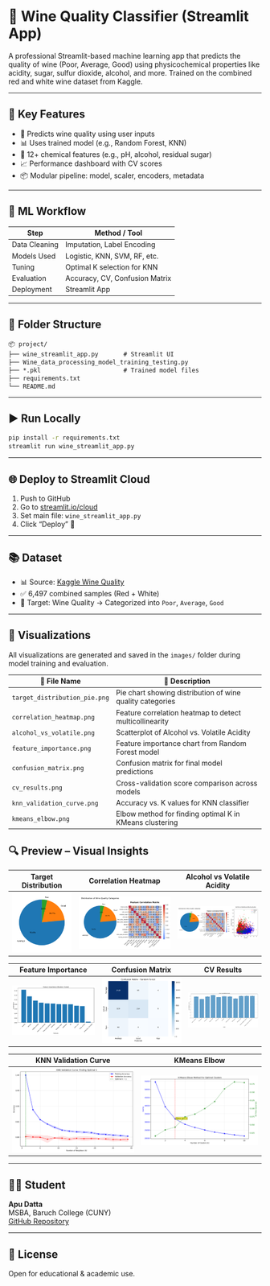 # 🍷 Wine Quality Classifier (Streamlit App)

A professional Streamlit-based machine learning app that predicts the quality of wine (Poor, Average, Good) using physicochemical properties like acidity, sugar, sulfur dioxide, alcohol, and more. Trained on the combined red and white wine dataset from Kaggle.

---

## 🚀 Key Features

- 🔮 Predicts wine quality using user inputs  
- 📊 Uses trained model (e.g., Random Forest, KNN)  
- 🎯 12+ chemical features (e.g., pH, alcohol, residual sugar)  
- 📈 Performance dashboard with CV scores  
- 📦 Modular pipeline: model, scaler, encoders, metadata  

---

## 🧠 ML Workflow

| Step              | Method / Tool                  |
|-------------------|-------------------------------|
| Data Cleaning     | Imputation, Label Encoding     |
| Models Used       | Logistic, KNN, SVM, RF, etc.   |
| Tuning            | Optimal K selection for KNN    |
| Evaluation        | Accuracy, CV, Confusion Matrix |
| Deployment        | Streamlit App                  |

---

## 📁 Folder Structure

```
📦 project/
├── wine_streamlit_app.py       # Streamlit UI
├── Wine_data_processing_model_training_testing.py
├── *.pkl                       # Trained model files
├── requirements.txt
└── README.md
```

---

## ▶️ Run Locally

```bash
pip install -r requirements.txt
streamlit run wine_streamlit_app.py
```

---

## 🌐 Deploy to Streamlit Cloud

1. Push to GitHub  
2. Go to [streamlit.io/cloud](https://streamlit.io/cloud)  
3. Set main file: `wine_streamlit_app.py`  
4. Click “Deploy” 🚀  

---

## 📚 Dataset

- 📊 Source: [Kaggle Wine Quality](https://www.kaggle.com/datasets/rajyellow46/wine-quality)  
- ✅ 6,497 combined samples (Red + White)  
- 🎯 Target: Wine Quality → Categorized into `Poor`, `Average`, `Good`  

---

## 📸 Visualizations

All visualizations are generated and saved in the `images/` folder during model training and evaluation.

| 📂 File Name                  | 🧪 Description                                           |
|------------------------------|----------------------------------------------------------|
| `target_distribution_pie.png`| Pie chart showing distribution of wine quality categories |
| `correlation_heatmap.png`    | Feature correlation heatmap to detect multicollinearity  |
| `alcohol_vs_volatile.png`    | Scatterplot of Alcohol vs. Volatile Acidity              |
| `feature_importance.png`     | Feature importance chart from Random Forest model        |
| `confusion_matrix.png`       | Confusion matrix for final model predictions             |
| `cv_results.png`             | Cross-validation score comparison across models          |
| `knn_validation_curve.png`   | Accuracy vs. K values for KNN classifier                 |
| `kmeans_elbow.png`           | Elbow method for finding optimal K in KMeans clustering  |


## 🔍 Preview – Visual Insights

| Target Distribution | Correlation Heatmap | Alcohol vs Volatile Acidity |
|---------------------|---------------------|------------------------------|
| ![Target Distribution](images/target_distribution_pie.png) | ![Correlation Heatmap](images/correlation_heatmap.png) | ![Alcohol vs Volatile](images/alcohol_vs_volatile.png) |

| Feature Importance | Confusion Matrix | CV Results |
|--------------------|------------------|------------|
| ![Feature Importance](images/feature_importance.png) | ![Confusion Matrix](images/confusion_matrix.png) | ![CV Results](images/cv_results.png) |

| KNN Validation Curve | KMeans Elbow |
|----------------------|--------------|
| ![KNN Validation](images/knn_validation_curve.png) | ![KMeans Elbow](images/kmeans_elbow.png) |


---


## 👨‍💻 Student 

**Apu Datta**  
MSBA, Baruch College (CUNY)  
[GitHub Repository](https://github.com/dattaBus-anls/-Professional-Wine-Quality-Classifier-.git)

---

## 📄 License

Open for educational & academic use.

